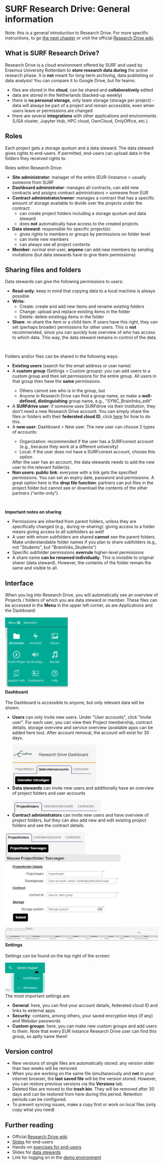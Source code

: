 # SURF Research Drive: General information

Note: this is a general introduction to Research Drive. For more specific instructions, to go [the next chapter](./research-drive-how.md) or visit the official [Research Drive wiki](https://wiki.surfnet.nl/display/RDRIVE).

## What is SURF Research Drive?

Research Drive is a cloud environment offered by SURF and used by Erasmus University Rotterdam to **store research data during** the active research phase. It is **not** meant for long-term archiving, data publishing or data analysis! You can compare it to Google Drive, but for teams:

- files are stored in the **cloud**, can be shared and **collaboratively** edited
- data are stored in the Netherlands (backed-up weekly) 
- there is **no personal storage**, only team storage (storage per project) - data will always be part of a project and remain accessible, even when users leave or permissions are changed
- there are several **integrations** with other applications and environments (LISA cluster, Jupyter Hub, HPC cloud, OwnCloud, OnlyOffice, etc.).



## Roles

Each project gets a storage quotum and a data steward. The data steward gives rights to end-users. If permitted, end-users can upload data in the folders they received rights to. 

Roles within Research Drive:

<ul>
    <li><strong>Site administrator</strong>: manager of the entire (EUR-)instance > usually someone from SURF</li>
    <li><strong>Dashboard administrator</strong>: manages all contracts, can add new contracts and assigns contract administrators > someone from EUR</li>
    <li><strong>Contract administrator/owner</strong>: manages a contract that has a specific amount of storage available to divide over the projects under the contract:
    <ul>
        <li> can create project folders including a storage quotum and data steward</li>
        <li>does <strong>not</strong> automatically have access to the created projects</li>
        </ul>
    </li>
    <li><strong>Data steward</strong>: responsible for specific project(s):
    <ul>
        <li>gives rights to members or groups by permissions on folder level</li>
        <li>can invite new members</li>
        <li>can always see all project contents</li>
        </ul></li>
    <li><strong>Member</strong>: normal end-user, <strong>anyone</strong> can add new members by sending invitations (but data stewards have to give them permissions)</li>
</ul>




## Sharing files and folders

Data stewards can give the following permissions to users:

<ul>
    <li><strong>Read-only</strong>: keep in mind that copying data to a local machine is always possible</li>
    <li><strong>Write</strong>:
    <ul>
        <li>Create: create and add new items and rename existing folders</li>
        <li>Change: upload and replace existing items in the folder</li>
        <li>Delete: delete existingg items in the folder</li>
        </ul></li>
    <li><strong>Share</strong>: re-share the item or a child item. If users have this right, they can set (perhaps broader) permissions for other users. This is <strong>not</strong> recommended, since you can quickly lose overview of who has access to which data. This way, the data steward remains in control of the data.</li>
</ul>


</br>

Folders and/or files can be shared in the following ways:

<ul>
    <li><strong>Existing users</strong> (search for the email address or user name)</li>
    <li>A <strong>custom group</strong> (Settings > Custom groups): you can add users to a custom group and then set permissions for the entire group. All users in that group then have the <strong>same</strong> permissions.</li>
    <ul>
        <li>Others cannot see who is in the group, but</li>
        <li>Anyone in Research Drive can find a group name, so make a  <strong>well-defined, distinguishing</strong> group name, e.g., "SYNC_Brainlinks_edit"</li>
    </ul>
    <li>A <strong>SURFdrive user</strong>:  if someone uses SURFdrive via their institution, they don't need a new Research Drive account. You can simply share the files or folders with their <strong>federated cloud ID</strong>, click <a href="https://wiki.surfnet.nl/pages/viewpage.action?pageId=11219960">here</a> for how to do this. </li>
    <li>A <strong>new user</strong>: Dashboard > New user. The new user can choose 2 types of accounts:</li>
    <ul>
        <li>Organization: recommended if the user has a SURFconext account (e.g., because they work at a different university)</li>
        <li>Local: if the user does not have a SURFconext account, choose this option</li>
    </ul>
    After the user has an account, the data stewards needs to add the new user to the relevant folder(s).
    <li><strong>Non users: public link</strong>: everyone with a link gets the specified permissions. You can set an expiry date, password and permissions. A great option here is the <strong>drop file function</strong>: partners can put files in the project folder but cannot see or download the contents of the other partners (“write-only”).</li>
</ul>



</br>

**Important notes on sharing**

- Permissions are inherited from parent folders, unless they are specifically changed (e.g., during re-sharing): giving access to a folder means giving access to all subfolders as well!
- A user with whom subfolders are shared **cannot** see the parent folders. Make understandable folder names if you plan to share subfolders (e.g., not "Students", but "Brainlinks_Students") 
- Specific subfolder permissions **overrule** higher-level permissions
- A share name **can be renamed individually**. This is invisible to original sharer (data steward). However, the contents of the folder remain the same and visible to all. 

 

## Interface

When you log into Research Drive, you will automatically see an overview of Projects / folders of which you are data steward or member. These files can be accessed in the **Menu** in the upper left corner, as are Applications and the Dashboard:

<img src="../img/RD_Menu.png" align="left" style="zoom:75%;" />  <p style="clear:left;"></p>













#### **Dashboard**

The Dashboard is accessible to anyone, but only relevant data will be shown.

- **Users** can only invite new users. Under "User accounts", click "Invite user". For each user, you can view their Project membership, contract details, storage overview and service overview (available apps can be added here too). After account removal, the account will exist for 30 days. 

  <img src="../img/RD_Dashboadusers.JPG"  align="left" title="Dashboard button to invite a new user" style="zoom:75%;" />

<p style="clear:left;"></p>

- **Data stewards** can invite new users and additionally have an overview of project folders and user accounts 

  <img src="../img/RD_Projectfolders.JPG" align="left" title="Tab for viewing project folders" style="zoom:80%;" />

<p style="clear:left;"></p>

- **Contract administrators** can invite new users and have overview of project folders, but they can also add new and edit existing project folders and see the contract details.

<div class="align-center">
    <img src="../img/RD_Addprojectfolder.JPG" title="Button for adding a new project folder" style="zoom:75%;" align="center"/>
    <img src="../img/RD_Addprojectfolder2.JPG" title="Details for contract administrators to add a new project folder" style="zoom:75%;" align="center" /> 
</div>

<p style="clear:left;"></p>

<img src="../img/RD_Contract.JPG" style="zoom:85%;" align="left" title="Our current Research Drive contract"/>

<p style="clear:left;"></p>

#### Settings

Settings can be found on the top right of the screen:

<img src="../img/RD_Settings.JPG" style="zoom:80%;" align="left" />  <p style="clear:left;"></p>





The most important settings are:

- **General**: here, you can find your account details, federated cloud ID and links to external apps
- **Security**: contains, among others, your saved encryption keys (if any) and Webdav passwords
- **Custom groups**: here, you can make new custom groups and add users to them. Note that every EUR instance Research Drive user can find this group, so aptly name them!



## Version control

- New versions of single files are automatically stored: any version older than two weeks will be removed
- When you are working on the same file simultaneously and **not** in your internet browser, the **last saved file** will be the version stored. However, you can restore previous versions via the **Versions** tab.
- Deleted files are moved to the **trash bin**. They will be removed after 30 days and can be restored from here during this period. Retention periods can be configured.
- To prevent syncing issues, make a copy first or work on local files (only copy what you need)



## Further reading

- Official [Research Drive wiki](https://wiki.surfnet.nl/display/RDRIVE)
- [Slides](https://surfdrive.surf.nl/files/index.php/s/7HBbzSxKbK1c5cr) for end-users
- Hands-on [exercises for end-users](https://surfdrive.surf.nl/files/index.php/s/7LmzSGz9Dgd1F3t)
- Slides for [data stewards](https://surfdrive.surf.nl/files/index.php/s/bVsuqPUKYttBmjB )
- Link for logging on in the [demo environment](https://demo.data.surfsara.nl/index.php/login) 
